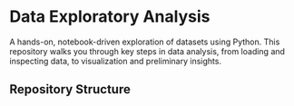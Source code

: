 # Data Exploratory Analysis

A hands-on, notebook-driven exploration of datasets using Python. This repository walks you through key steps in data analysis, from loading and inspecting data, to visualization and preliminary insights.

##  Repository Structure

